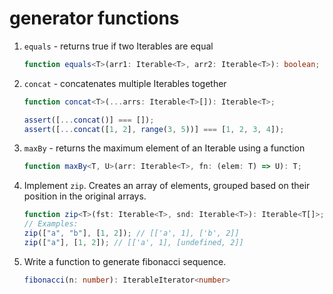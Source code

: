 # generator functions

1. `equals` - returns true if two Iterables are equal

   ```typescript
   function equals<T>(arr1: Iterable<T>, arr2: Iterable<T>): boolean;
   ```

2. `concat` - concatenates multiple Iterables together

   ```typescript
   function concat<T>(...arrs: Iterable<T>[]): Iterable<T>;

   assert([...concat()] === []);
   assert([...concat([1, 2], range(3, 5))] === [1, 2, 3, 4]);
   ```

3. `maxBy` - returns the maximum element of an Iterable using a function

   ```typescript
   function maxBy<T, U>(arr: Iterable<T>, fn: (elem: T) => U): T;
   ```

4. Implement `zip`. Creates an array of elements, grouped based on their
   position in the original arrays.

   ```typescript
   function zip<T>(fst: Iterable<T>, snd: Iterable<T>): Iterable<T[]>;
   // Examples:
   zip(["a", "b"], [1, 2]); // [['a', 1], ['b', 2]]
   zip(["a"], [1, 2]); // [['a', 1], [undefined, 2]]
   ```

5. Write a function to generate fibonacci sequence.

   ```typescript
   fibonacci(n: number): IterableIterator<number>
   ```
